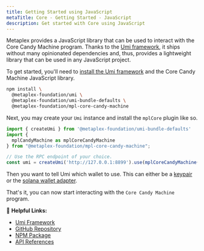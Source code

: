 ```yaml
---
title: Getting Started using JavaScript
metaTitle: Core - Getting Started - JavaScript
description: Get started with Core using JavaScript
---
```


Metaplex provides a JavaScript library that can be used to interact with the Core Candy Machine program. Thanks to the [Umi framework](https://github.com/metaplex-foundation/umi), it ships without many opinionated dependencies and, thus, provides a lightweight library that can be used in any JavaScript project.

To get started, you'll need to [install the Umi framework](https://github.com/metaplex-foundation/umi/blob/main/docs/installation.md) and the Core Candy Machine JavaScript library.

```sh
npm install \
  @metaplex-foundation/umi \
  @metaplex-foundation/umi-bundle-defaults \
  @metaplex-foundation/mpl-core-candy-machine
```

Next, you may create your `Umi` instance and install the `mplCore` plugin like so.

```ts
import { createUmi } from '@metaplex-foundation/umi-bundle-defaults'
import { 
  mplCandyMachine as mplCoreCandyMachine 
} from "@metaplex-foundation/mpl-core-candy-machine";

// Use the RPC endpoint of your choice.
const umi = createUmi('http://127.0.0.1:8899').use(mplCoreCandyMachine())
```

Then you want to tell Umi which wallet to use. This can either be a [keypair](/umi/connecting-to-umi#connecting-w-a-secret-key) or the [solana wallet adapter](/umi/connecting-to-umi#connecting-w-wallet-adapter).

That's it, you can now start interacting with the `Core Candy Machine` program.



🔗 **Helpful Links:**

- [Umi Framework](https://github.com/metaplex-foundation/umi)
- [GitHub Repository](https://github.com/metaplex-foundation/mpl-core-candy-machine)
- [NPM Package](https://www.npmjs.com/package/@metaplex-foundation/mpl-core-candy-machine)
- [API References](https://mpl-core-js-docs.vercel.app/)
